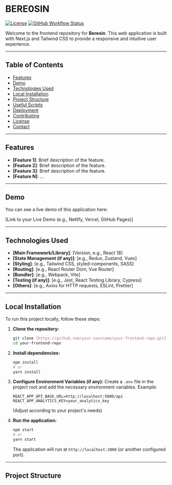 # BERE0SIN

[![License](https://img.shields.io/badge/License-MIT-blue.svg)](LICENSE)
[![GitHub Workflow Status](https://img.shields.io/github/workflow/status/mubasyir19/Beresin/main?label=Build%20Status)](https://github.com/mubasyir19/Beresin/actions)

<!-- [![Netlify Status](https://api.netlify.com/api/v1/badges/your-netlify-site-id/deploy-status)](https://app.netlify.com/sites/your-netlify-site-name/deploys) -->

Welcome to the frontend repository for **Beresin**. This web application is built with Next.js and Tailwind CSS to provide a responsive and intuitive user experience.

---

## Table of Contents

- [Features](#features)
- [Demo](#demo)
- [Technologies Used](#technologies-used)
- [Local Installation](#local-installation)
- [Project Structure](#project-structure)
- [Useful Scripts](#useful-scripts)
- [Deployment](#deployment)
- [Contributing](#contributing)
- [License](#license)
- [Contact](#contact)

---

## Features

- **[Feature 1]**: Brief description of the feature.
- **[Feature 2]**: Brief description of the feature.
- **[Feature 3]**: Brief description of the feature.
- **[Feature N]**: ...

---

## Demo

You can see a live demo of this application here:

[Link to your Live Demo (e.g., Netlify, Vercel, GitHub Pages)]

---

## Technologies Used

- **[Main Framework/Library]**: [Version, e.g., React 18]
- **[State Management (if any)]**: [e.g., Redux, Zustand, Vuex]
- **[Styling]**: [e.g., Tailwind CSS, styled-components, SASS]
- **[Routing]**: [e.g., React Router Dom, Vue Router]
- **[Bundler]**: [e.g., Webpack, Vite]
- **[Testing (if any)]**: [e.g., Jest, React Testing Library, Cypress]
- **[Others]**: [e.g., Axios for HTTP requests, ESLint, Prettier]

---

## Local Installation

To run this project locally, follow these steps:

1.  **Clone the repository:**

    ```bash
    git clone [https://github.com/your-username/your-frontend-repo.git](https://github.com/your-username/your-frontend-repo.git)
    cd your-frontend-repo
    ```

2.  **Install dependencies:**

    ```bash
    npm install
    # or
    yarn install
    ```

3.  **Configure Environment Variables (if any):**
    Create a `.env` file in the project root and add the necessary environment variables. Example:

    ```
    REACT_APP_API_BASE_URL=http://localhost:5000/api
    REACT_APP_ANALYTICS_KEY=your_analytics_key
    ```

    (Adjust according to your project's needs)

4.  **Run the application:**
    ```bash
    npm start
    # or
    yarn start
    ```
    The application will run at `http://localhost:3000` (or another configured port).

---

## Project Structure

